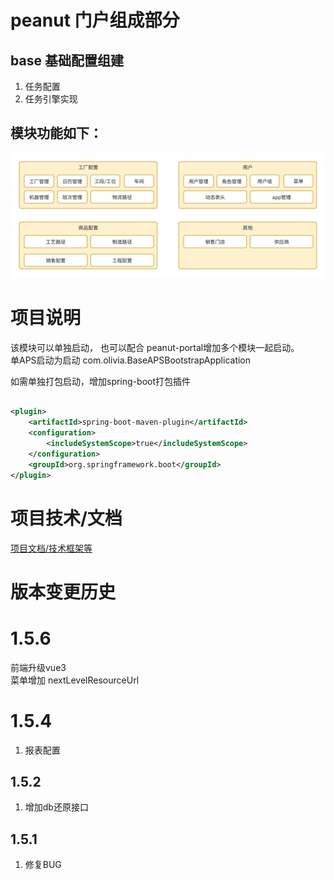 # peanut 门户组成部分

## base 基础配置组建

1. 任务配置
2. 任务引擎实现

## 模块功能如下：

![task_model.png](doc/image/base_model.png)


# 项目说明

该模块可以单独启动， 也可以配合 peanut-portal增加多个模块一起启动。  
单APS启动为启动 com.olivia.BaseAPSBootstrapApplication

如需单独打包启动，增加spring-boot打包插件

```xml

<plugin>
    <artifactId>spring-boot-maven-plugin</artifactId>
    <configuration>
        <includeSystemScope>true</includeSystemScope>
    </configuration>
    <groupId>org.springframework.boot</groupId>
</plugin>

```

# 项目技术/文档
[项目文档/技术框架等](https://gitee.com/slsplatform/aps-end/blob/master/README.md)


# 版本变更历史

# 1.5.6
前端升级vue3  
菜单增加 nextLevelResourceUrl  


# 1.5.4 
1. 报表配置

## 1.5.2
1. 增加db还原接口

## 1.5.1
1. 修复BUG